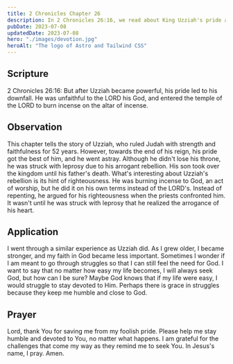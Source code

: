 ```yaml
---
title: 2 Chronicles Chapter 26
description: In 2 Chronicles 26:16, we read about King Uzziah's pride and how it led to his downfall.                                                            
pubDate: 2023-07-08
updatedDate: 2023-07-08
hero: "./images/devotion.jpg"
heroAlt: "The logo of Astro and Tailwind CSS"
---
```


## Scripture

  

2 Chronicles 26:16: But after Uzziah became powerful, his pride led to his downfall. He was unfaithful to the LORD his God, and entered the temple of the LORD to burn incense on the altar of incense.
  

## Observation

This chapter tells the story of Uzziah, who ruled Judah with strength and faithfulness for 52 years. However, towards the end of his reign, his pride got the best of him, and he went astray. Although he didn't lose his throne, he was struck with leprosy due to his arrogant rebellion. His son took over the kingdom until his father's death. What's interesting about Uzziah's rebellion is its hint of righteousness. He was burning incense to God, an act of worship, but he did it on his own terms instead of the LORD's. Instead of repenting, he argued for his righteousness when the priests confronted him. It wasn't until he was struck with leprosy that he realized the arrogance of his heart.
  
## Application

I went through a similar experience as Uzziah did. As I grew older, I became stronger, and my faith in God became less important. Sometimes I wonder if I am meant to go through struggles so that I can still feel the need for God. I want to say that no matter how easy my life becomes, I will always seek God, but how can I be sure? Maybe God knows that if my life were easy, I would struggle to stay devoted to Him. Perhaps there is grace in struggles because they keep me humble and close to God.

  

## Prayer

Lord, thank You for saving me from my foolish pride. Please help me stay humble and devoted to You, no matter what happens. I am grateful for the challenges that come my way as they remind me to seek You. In Jesus's name, I pray. Amen.